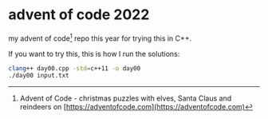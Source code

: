 # advent of code 2022

my advent of code[^aoc] repo this year for trying this in C++. 

If you want to try this, this is how I run the solutions:

```bash
clang++ day00.cpp -std=c++11 -o day00
./day00 input.txt
```

[^aoc]:
    Advent of Code - christmas puzzles with elves, Santa Claus and reindeers on [https://adventofcode.com](https://adventofcode.com)
